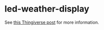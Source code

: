 # led-weather-display
See [this Thingiverse post](https://www.thingiverse.com/thing:3303582) for more information.
